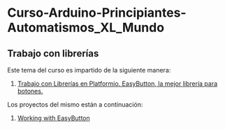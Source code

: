 # Curso-Arduino-Principiantes-Automatismos_XL_Mundo

## Trabajo con librerías

Este tema del curso es impartido de la siguiente manera:

1. [Trabajo con Librerías en Platformio. EasyButton, la mejor librería para botones.](https://www.youtube.com/watch?v=syA3kyBwRBU)

Los proyectos del mismo están a continuación:

1. [Working with EasyButton](https://github.com/elC0mpa/Curso-Arduino-Principiantes-Automatismos_XL_Mundo/tree/main/Tema2.%20Trabajo%20con%20librer%C3%ADas/01%20-%20Working%20with%20EassyButton)
